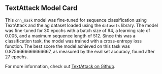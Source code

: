 ## TextAttack Model Card

This `cnn_mask` model was fine-tuned for sequence classification using TextAttack
and the ag dataset loaded using the `datasets` library. The model was fine-tuned
for 30 epochs with a batch size of 64, a learning
rate of 0.005, and a maximum sequence length of 512.
Since this was a classification task, the model was trained with a cross-entropy loss function.
The best score the model achieved on this task was 0.8756666666666667, as measured by the
eval set accuracy, found after 27 epochs.

For more information, check out [TextAttack on Github](https://github.com/QData/TextAttack).
